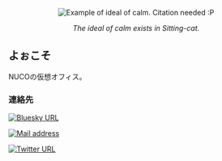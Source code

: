 <p align="center">
  <img src="https://upload.wikimedia.org/wikipedia/commons/thumb/4/4d/Cat_November_2010-1a.jpg/90px-Cat_November_2010-1a.jpg" alt="Example of ideal of calm. Citation needed :P" />
</p>
<p align="center"><em>The ideal of calm exists in Sitting-cat.</em></p>


## よぉこそ

NUCOの仮想オフィス。

### 連絡先

[![Bluesky URL](https://img.shields.io/badge/%40koaku.ma-lightblue?logo=bluesky&label=Bluesky&labelColor=black&color=0886fe)](https://bsky.app/profile/koaku.ma)

[![Mail address](https://img.shields.io/badge/Mail%20to-gentle.moon8300%40fastmail.com-blue)](mailto:gentle.moon8300@fastmail.com)

[![Twitter URL](https://img.shields.io/twitter/url?label=Tweet%20to%20%40cuYkqv&style=social&url=https%3A%2F%2Ftwitter.com%2FcuYkqv)](https://twitter.com/intent/tweet?screen_name=cuYkqv)

<!--
**kotani-py/kotani-py** is a ✨ _special_ ✨ repository because its `README.md` (this file) appears on your GitHub profile.

Here are some ideas to get you started:

- 🔭 I’m currently working on ...
- 🌱 I’m currently learning ...
- 👯 I’m looking to collaborate on ...
- 🤔 I’m looking for help with ...
- 💬 Ask me about ...
- 📫 How to reach me: ...
- 😄 Pronouns: ...
- ⚡ Fun fact: ...
-->
